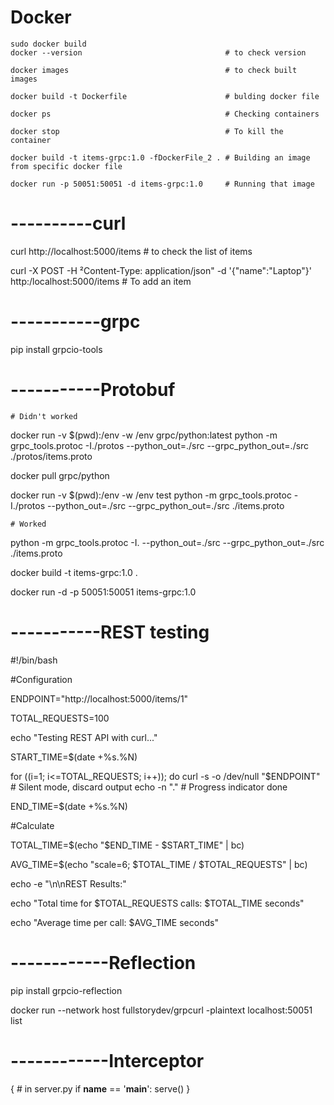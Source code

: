 # Docker
```
sudo docker build
docker --version                                # to check version

docker images                                   # to check built images

docker build -t Dockerfile                      # bulding docker file

docker ps                                       # Checking containers

docker stop                                     # To kill the container

docker build -t items-grpc:1.0 -fDockerFile_2 . # Building an image from specific docker file

docker run -p 50051:50051 -d items-grpc:1.0     # Running that image

```

# ----------curl
curl http://localhost:5000/items                                                                   # to check the list of items

curl -X POST -H ²Content-Type: application/json" -d '{"name":"Laptop"}' http:/localhost:5000/items # To add an item

# -----------grpc
pip install grpcio-tools

# -----------Protobuf
    # Didn't worked
docker run -v $(pwd):/env -w /env grpc/python:latest python -m grpc_tools.protoc -I./protos --python_out=./src --grpc_python_out=./src ./protos/items.proto 

docker pull grpc/python

docker run -v $(pwd):/env -w /env test python -m grpc_tools.protoc -I./protos --python_out=./src --grpc_python_out=./src ./items.proto 

    # Worked
python -m grpc_tools.protoc -I. --python_out=./src --grpc_python_out=./src ./items.proto

docker build -t items-grpc:1.0 .

docker run -d -p 50051:50051 items-grpc:1.0

# -----------REST testing
#!/bin/bash

#Configuration

ENDPOINT="http://localhost:5000/items/1"

TOTAL_REQUESTS=100

echo "Testing REST API with curl..."

START_TIME=$(date +%s.%N)

for ((i=1; i<=TOTAL_REQUESTS; i++)); do     curl -s -o /dev/null "$ENDPOINT"  # Silent mode, discard output
     echo -n "."  # Progress indicator
done

END_TIME=$(date +%s.%N)

#Calculate

TOTAL_TIME=$(echo "$END_TIME - $START_TIME" | bc)

AVG_TIME=$(echo "scale=6; $TOTAL_TIME / $TOTAL_REQUESTS" | bc)

echo -e "\n\nREST Results:"

echo "Total time for $TOTAL_REQUESTS calls: $TOTAL_TIME seconds"

echo "Average time per call: $AVG_TIME seconds"

# ------------Reflection
pip install grpcio-reflection

docker run --network host fullstorydev/grpcurl -plaintext localhost:50051 list


# ------------Interceptor
{ # in server.py
if __name__ == '__main__':
    serve()
}

